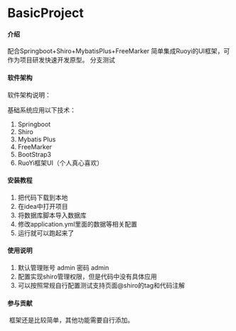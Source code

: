 # BasicProject

#### 介绍
配合Springboot+Shiro+MybatisPlus+FreeMarker 简单集成Ruoyi的UI框架，可作为项目研发快速开发原型。
分支测试
#### 软件架构
软件架构说明：

基础系统应用以下技术：

1. Springboot
2. Shiro
3. Mybatis Plus
4. FreeMarker
5. BootStrap3
6. RuoYi框架UI（个人真心喜欢）


#### 安装教程

1.  把代码下载到本地
2.  在idea中打开项目
3.  将数据库脚本导入数据库
4.  修改application.yml里面的数据等相关配置
5.  运行就可以跑起来了

#### 使用说明

1.  默认管理账号 admin 密码 admin
2.  配置实现shiro管理权限，但是代码中没有具体应用
3.  可以按照常规自行配置测试支持页面@shiro的tag和代码注解

#### 参与贡献

​	框架还是比较简单，其他功能需要自行添加。